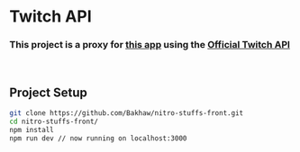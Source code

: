 # Twitch API

### This project is a proxy for [this app](https://github.com/Bakhaw/react-pwa-twitch) using the [Official Twitch API](https://dev.twitch.tv/docs/api/)

<br>

## Project Setup

```bash
git clone https://github.com/Bakhaw/nitro-stuffs-front.git
cd nitro-stuffs-front/
npm install
npm run dev // now running on localhost:3000
```
